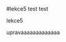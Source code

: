 #lekce5
test test

lekce5

<!--PORADI
git status
git add .
git commit -m "zprava"
git push -->

upravaaaaaaaaaaaaa
